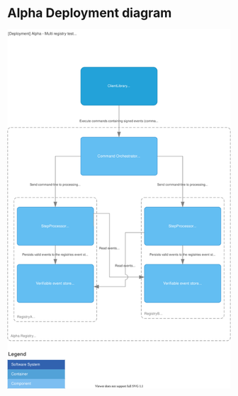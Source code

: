 # Alpha Deployment diagram

![C4 Deployment diagram for alpha test](deployment_multiple_alpha.drawio.svg)
